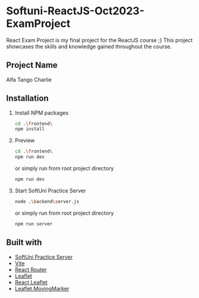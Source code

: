 # Softuni-ReactJS-Oct2023-ExamProject
React Exam Project is my final project for the ReactJS course ;}
This project showcases the skills and knowledge gained throughout the course.

## Project Name
Alfa Tango Charlie

## Installation
1. Install NPM packages
   ```sh
   cd .\frontend\
   npm install
   ```
2. Preview
   ```sh
   cd .\frontend\
   npm run dev
   ```
   or simply run from root project directory
   ```sh
   npm run dev
   ```
3. Start SoftUni Practice Server
   ```sh
   node .\backend\server.js
   ```
   or simply run from root project directory
   ```sh
   npm run server
   ```

## Built with
* [SoftUni Practice Server](https://github.com/softuni-practice-server/softuni-practice-server)
* [Vite](https://github.com/vitejs/vite)
* [React Router](https://github.com/remix-run/react-router)
* [Leaflet](https://github.com/Leaflet/Leaflet)
* [React Leaflet](https://github.com/PaulLeCam/react-leaflet)
* [Leaflet.MovingMarker](https://github.com/ewoken/Leaflet.MovingMarker)

